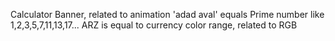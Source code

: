 Calculator 
Banner, related to animation
'adad aval' equals Prime number like 1,2,3,5,7,11,13,17...
ARZ   is equal to currency
color range, related to RGB



